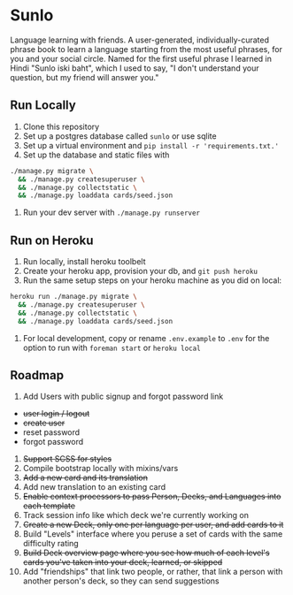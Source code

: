 # Sunlo
Language learning with friends.
A user-generated, individually-curated phrase book to learn a language starting
from the most useful phrases, for you and your social circle. Named for the
first useful phrase I learned in Hindi "Sunlo iski baht", which I used to say,
"I don't understand your question, but my friend will answer you."

## Run Locally
1. Clone this repository
1. Set up a postgres database called `sunlo` or use sqlite
1. Set up a virtual environment and `pip install -r 'requirements.txt.'`
1. Set up the database and static files with
```bash
./manage.py migrate \
  && ./manage.py createsuperuser \
  && ./manage.py collectstatic \
  && ./manage.py loaddata cards/seed.json
```
1. Run your dev server with `./manage.py runserver`

## Run on Heroku
1. Run locally, install heroku toolbelt
1. Create your heroku app, provision your db, and `git push heroku`
1. Run the same setup steps on your heroku machine as you did on local:
```bash
heroku run ./manage.py migrate \
  && ./manage.py createsuperuser \
  && ./manage.py collectstatic \
  && ./manage.py loaddata cards/seed.json
```
1. For local development, copy or rename `.env.example` to `.env` for the option
to run with `foreman start` or `heroku local`

## Roadmap
1. Add Users with public signup and forgot password link
  * ~~user login / logout~~
  * ~~create user~~
  * reset password
  * forgot password
1. ~~Support SCSS for styles~~
1. Compile bootstrap locally with mixins/vars
1. ~~Add a new card and its translation~~
1. Add new translation to an existing card
1. ~~Enable context processors to pass Person, Decks, and Languages into each template~~
1. Track session info like which deck we're currently working on
1. ~~Create a new Deck, only one per language per user, and add cards to it~~
1. Build "Levels" interface where you peruse a set of cards with the same
difficulty rating
1. ~~Build Deck overview page where you see how much of each level's cards
you've taken into your deck, learned, or skipped~~
1. Add "friendships" that link two people, or rather, that link a person with another person's deck, so they can send suggestions
